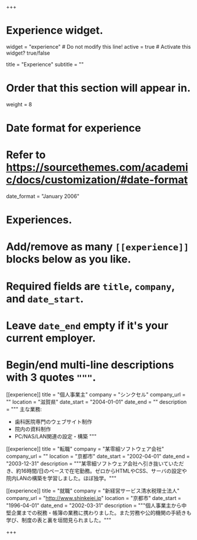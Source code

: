 +++
# Experience widget.
widget = "experience"  # Do not modify this line!
active = true  # Activate this widget? true/false

title = "Experience"
subtitle = ""

# Order that this section will appear in.
weight = 8

# Date format for experience
#   Refer to https://sourcethemes.com/academic/docs/customization/#date-format
date_format = "January 2006"

# Experiences.
#   Add/remove as many `[[experience]]` blocks below as you like.
#   Required fields are `title`, `company`, and `date_start`.
#   Leave `date_end` empty if it's your current employer.
#   Begin/end multi-line descriptions with 3 quotes `"""`.
[[experience]]
  title = "個人事業主"
  company = "シンクセル"
  company_url = ""
  location = "滋賀県"
  date_start = "2004-01-01"
  date_end = ""
  description = """
  主な業務:
  
  * 歯科医院専門のウェブサイト制作
  * 院内の資料制作
  * PC/NAS/LAN関連の設定・構築
  """

[[experience]]
  title = "転職"
  company = "某零細ソフトウェア会社"
  company_url = ""
  location = "京都市"
  date_start = "2002-04-01"
  date_end = "2003-12-31"
  description = """某零細ソフトウェア会社へ引き抜いていただき、約16時間/日のペースで在宅勤務。ゼロからHTMLやCSS、サーバの設定や院内LANの構築を学習しました。ほぼ独学。"""
  
[[experience]]
  title = "就職"
  company = "新経営サービス清水税理士法人"
  company_url = "http://www.shinkeiei.jp"
  location = "京都市"
  date_start = "1996-04-01"
  date_end = "2002-03-31"
  description = """個人事業主から中堅企業までの税務・帳簿の業務に携わりました。また労務や公的機関の手続きも学び、制度の表と裏を垣間見られました。"""

+++